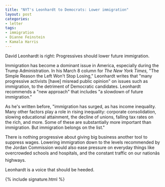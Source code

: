 ```yaml
---
title: "NYT's Leonhardt to Democrats: Lower immigration"
layout: post
categories:
- letter
tags:
- immigration
- Dianne Feinstein
- Kamala Harris
---
```


David Leonhardt is right: Progressives should lower future immigration.

Immigration has become a dominant issue in America, especially during the Trump Administration. In his March 8 column for *The New York Times,* "The Simple Reason the Left Won't Stop Losing," Leonhardt writes that "many progressive activists \[have\] misread public opinion" on issues such as immigration, to the detriment of Democratic candidates. Leonhardt recommends a "new approach" that includes "a slowdown of future immigration."

As he's written before, "immigration has surged, as has income inequality. Many other factors play a role in rising inequality: corporate consolidation, slowing educational attainment, the decline of unions, falling tax rates on the rich, and more. Some of these are substantially more important than immigration. But immigration belongs on the list."

There is nothing progressive about giving big business another tool to suppress wages. Lowering immigration down to the levels recommended by the Jordan Commission would also ease pressure on everyday things like overcrowded schools and hospitals, and the constant traffic on our nationâ&#128;&#153;s highways.

Leonhardt is a voice that should be heeded.

{% include signature.html %}

